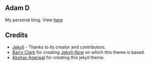 ## Adam D

My personal blog. View [here](https://addstar34.github.io)

## Credits

* [Jekyll](https://github.com/jekyll/jekyll) - Thanks to its creator and contributors.
* [Barry Clark](https://github.com/barryclark) for creating [Jekyll-Now](https://github.com/barryclark/jekyll-now) on which this theme is based.
* [Akshay Agarwal](https://github.com/AkshayAgarwal007) for creating this jekyll theme.
